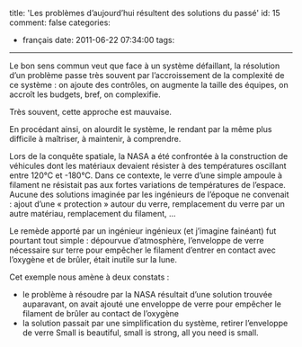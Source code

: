 title: 'Les problèmes d’aujourd’hui résultent des solutions du passé'
id: 15
comment: false
categories:
  - français
date: 2011-06-22 07:34:00
tags:
---

Le bon sens commun veut que face à un système défaillant, la résolution d’un problème passe très souvent par l’accroissement de la complexité de ce système : on ajoute des contrôles, on augmente la taille des équipes, on accroît les budgets, bref, on complexifie.

Très souvent, cette approche est mauvaise.

En procédant ainsi, on alourdit le système, le rendant par la même plus difficile à maîtriser, à maintenir, à comprendre.

Lors de la conquête spatiale, la NASA a été confrontée à la construction de véhicules dont les matériaux devaient résister à des températures oscillant entre 120°C et -180°C. Dans ce contexte, le verre d’une simple ampoule à filament ne résistait pas aux fortes variations de températures de l’espace. Aucune des solutions imaginée par les ingénieurs de l’époque ne convenait : ajout d’une « protection » autour du verre, remplacement du verre par un autre matériau, remplacement du filament, …

Le remède apporté par un ingénieur ingénieux (et j’imagine fainéant) fut pourtant tout simple : dépourvue d’atmosphère, l’enveloppe de verre nécessaire sur terre pour empêcher le filament d’entrer en contact avec l’oxygène et de brûler, était inutile sur la lune.

Cet exemple nous amène à deux constats :

*   le problème à résoudre par la NASA résultait d’une solution trouvée auparavant, on avait ajouté une enveloppe de verre pour empêcher le filament de brûler au contact de l’oxygène
*   la solution passait par une simplification du système, retirer l’enveloppe de verre
Small is beautiful, small is strong, all you need is small.